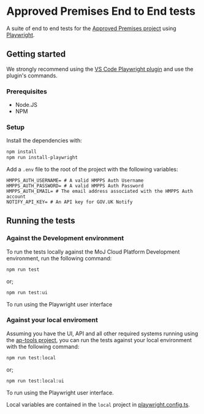 # Approved Premises End to End tests

A suite of end to end tests for the [Approved Premises project](https://github.com/ministryofjustice/hmpps-approved-premises-ui) using [Playwright](https://playwright.dev/).

## Getting started

We strongly recommend using the [VS Code Playwright plugin](https://marketplace.visualstudio.com/items?itemName=ms-playwright.playwright) and use the plugin's commands.

### Prerequisites

- Node.JS
- NPM

### Setup

Install the dependencies with:

```bash
npm install
npm run install-playwright
```

Add a `.env` file to the root of the project with the following variables:

```text
HMPPS_AUTH_USERNAME= # A valid HMPPS Auth Username
HMPPS_AUTH_PASSWORD= # A valid HMPPS Auth Password
HMPPS_AUTH_EMAIL= # The email address associated with the HMPPS Auth account
NOTIFY_API_KEY= # An API key for GOV.UK Notify
```

## Running the tests

### Against the Development environment

To run the tests locally against the MoJ Cloud Platform Development
environment, run the following command:

```bash
npm run test
```

or;

```bash
npm run test:ui
```

To run using the Playwright user interface

### Against your local enviroment

Assuming you have the UI, API and all other required systems running
using the [ap-tools project](https://github.com/ministryofjustice/hmpps-approved-premises-tools),
you can run the tests against your local environment with the following command:

```bash
npm run test:local
```

or;

```bash
npm run test:local:ui
```

To run using the Playwright user interface.

Local variables are contained in the `local` project in [playwright.config.ts](https://github.com/ministryofjustice/hmpps-approved-premises-e2e/blob/main/playwright.config.ts).
